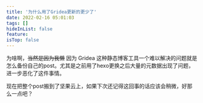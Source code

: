 ```yaml
---
title: '为什么用了Gridea更新的更少了'
date: 2022-02-16 05:01:03
tags: []
hideInList: false
feature: 
isTop: false
---
```


<!-- more -->

为啥啊，~~当然是因为我懒~~ 因为 Gridea 这种静态博客工具一个难以解决的问题就是怎么备份自己的post。尤其是之前用了hexo更换之后大量的元数据出现了问题，进一步恶化了这件事情。

现在把整个post搬到了坚果云上，如果下次还记得这回事的话应该会稍微，好那么一点吧？